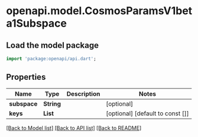 # openapi.model.CosmosParamsV1beta1Subspace

## Load the model package
```dart
import 'package:openapi/api.dart';
```

## Properties
Name | Type | Description | Notes
------------ | ------------- | ------------- | -------------
**subspace** | **String** |  | [optional] 
**keys** | **List<String>** |  | [optional] [default to const []]

[[Back to Model list]](../README.md#documentation-for-models) [[Back to API list]](../README.md#documentation-for-api-endpoints) [[Back to README]](../README.md)


